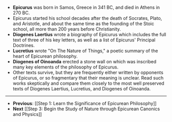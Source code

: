 - **Epicurus** was born in Samos, Greece in 341 BC, and died in Athens in 270 BC.
- ­Epicurus started his school decades after the death of Socrates, Plato, and Aristotle, and about the same time as the founding of the Stoic school, all more than 200 years before Christianity.
- ­**Diogenes Laertius** wrote a biography of Epicurus which includes the full text of three of his key letters, as well as a list of Epicurus' Principal Doctrines.
- ­**Lucretius** wrote "On The Nature of Things," a poetic summary of the heart of Epicurean philosophy.
- ­**Diogenes of Oinoanda** erected a stone wall on which was inscribed many key elements of the philosophy of Epicurus.
- ­Other texts survive, but they are frequently either written by opponents of Epicurus, or so fragmentary that their meaning is unclear. Read such works skeptically and compare them closely to the most well preserved texts of Diogenes Laertius, Lucretius, and Diogenes of Oinoanda.
- ---
- **Previous**: [[Step 1:  Learn the Significance of Epicurean Philosophy]]
- **Next** [[Step 3:  Begin the Study of Nature through Epicurean Canonics and Physics]]